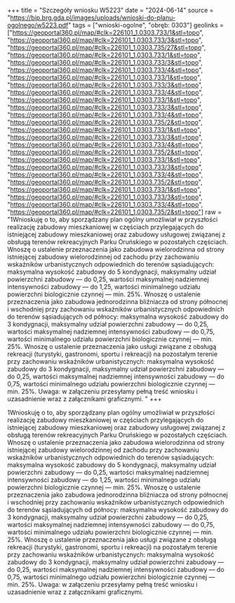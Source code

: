 +++
title = "Szczegóły wniosku W5223"
date = "2024-06-14"
source = "https://bip.brg.gda.pl/images/uploads/wnioski-do-planu-ogolnego/w5223.pdf"
tags = ["wnioski-ogolne", "obręb: 0303"]
geolinks = ["https://geoportal360.pl/map/#clk=226101_1.0303.733/1&stl=topo", "https://geoportal360.pl/map/#clk=226101_1.0303.733/3&stl=topo", "https://geoportal360.pl/map/#clk=226101_1.0303.735/27&stl=topo", "https://geoportal360.pl/map/#clk=226101_1.0303.733/1&stl=topo", "https://geoportal360.pl/map/#clk=226101_1.0303.733/3&stl=topo", "https://geoportal360.pl/map/#clk=226101_1.0303.733/4&stl=topo", "https://geoportal360.pl/map/#clk=226101_1.0303.733/1&stl=topo", "https://geoportal360.pl/map/#clk=226101_1.0303.733/3&stl=topo", "https://geoportal360.pl/map/#clk=226101_1.0303.733/4&stl=topo", "https://geoportal360.pl/map/#clk=226101_1.0303.733/1&stl=topo", "https://geoportal360.pl/map/#clk=226101_1.0303.733/3&stl=topo", "https://geoportal360.pl/map/#clk=226101_1.0303.733/4&stl=topo", "https://geoportal360.pl/map/#clk=226101_1.0303.735/2&stl=topo", "https://geoportal360.pl/map/#clk=226101_1.0303.733/1&stl=topo", "https://geoportal360.pl/map/#clk=226101_1.0303.733/3&stl=topo", "https://geoportal360.pl/map/#clk=226101_1.0303.733/4&stl=topo", "https://geoportal360.pl/map/#clk=226101_1.0303.735/2&stl=topo", "https://geoportal360.pl/map/#clk=226101_1.0303.733/1&stl=topo", "https://geoportal360.pl/map/#clk=226101_1.0303.733/3&stl=topo", "https://geoportal360.pl/map/#clk=226101_1.0303.733/4&stl=topo", "https://geoportal360.pl/map/#clk=226101_1.0303.735/2&stl=topo", "https://geoportal360.pl/map/#clk=226101_1.0303.733/1&stl=topo", "https://geoportal360.pl/map/#clk=226101_1.0303.733/3&stl=topo", "https://geoportal360.pl/map/#clk=226101_1.0303.733/4&stl=topo", "https://geoportal360.pl/map/#clk=226101_1.0303.735/2&stl=topo"]
raw = "1Wnioskuję o to, aby sporządzany plan ogólny umożliwiał w przyszłości realizację zabudowy mieszkaniowej w częściach przylegających do istniejącej zabudowy mieszkaniowej oraz zabudowy usługowej związanej z obsługą terenów rekreacyjnych Parku Oruńskiego w pozostałych częściach. Wnoszę o ustalenie przeznaczenia jako zabudowa wielorodzinna od strony istniejącej zabudowy wielorodzinnej od zachodu przy zachowaniu wskaźników urbanistycznych odpowiednich  do terenów sąsiadujących: maksymalna wysokość zabudowy do 5 kondygnacji, maksymalny udział powierzchni zabudowy — do 0,25, wartości maksymalnej nadziemnej intensywności zabudowy — do 1,25, wartości minimalnego udziału powierzchni biologicznie czynnej — min. 25%. Wnoszę o ustalenie przeznaczenia jako zabudowa jednorodzinna bliźniacza od strony północnej i wschodniej przy zachowaniu wskaźników urbanistycznych odpowiednich do terenów sąsiadujących od północy: maksymalna wysokość zabudowy do 3 kondygnacji, maksymalny udział powierzchni zabudowy — do 0,25, wartości maksymalnej nadziemnej intensywności zabudowy — do 0,75, wartości minimalnego udziału powierzchni biologicznie czynnej — min. 25%. Wnoszę o ustalenie przeznaczenia jako usługi związane z obsługą rekreacji (turystyki, gastronomi, sportu i rekreacji) na pozostałym terenie przy zachowaniu wskaźników urbanistycznych: maksymalna wysokość zabudowy do 3 kondygnacji, maksymalny udział powierzchni zabudowy — do 0,25, wartości maksymalnej nadziemnej intensywności zabudowy — do 0,75, wartości minimalnego udziału powierzchni biologicznie czynnej — min. 25%. Uwaga: w załączeniu przesyłamy pełną treść wniosku i uzasadnienie wraz z załącznikami graficznymi. "
+++

1Wnioskuję o to, aby sporządzany plan ogólny umożliwiał w przyszłości realizację
zabudowy mieszkaniowej w częściach przylegających do istniejącej zabudowy mieszkaniowej oraz
zabudowy usługowej związanej z obsługą terenów rekreacyjnych Parku Oruńskiego w pozostałych
częściach. Wnoszę o ustalenie przeznaczenia jako zabudowa wielorodzinna od strony istniejącej
zabudowy wielorodzinnej od zachodu przy zachowaniu wskaźników urbanistycznych odpowiednich 
do terenów sąsiadujących: maksymalna wysokość zabudowy do 5 kondygnacji, maksymalny udział
powierzchni zabudowy — do 0,25, wartości maksymalnej nadziemnej intensywności zabudowy — do
1,25, wartości minimalnego udziału powierzchni biologicznie czynnej — min. 25%. Wnoszę o
ustalenie przeznaczenia jako zabudowa jednorodzinna bliźniacza od strony północnej i wschodniej
przy zachowaniu wskaźników urbanistycznych odpowiednich do terenów sąsiadujących od północy:
maksymalna wysokość zabudowy do 3 kondygnacji, maksymalny udział powierzchni zabudowy — do
0,25, wartości maksymalnej nadziemnej intensywności zabudowy — do 0,75, wartości minimalnego
udziału powierzchni biologicznie czynnej — min. 25%. Wnoszę o ustalenie przeznaczenia jako usługi
związane z obsługą rekreacji (turystyki, gastronomi, sportu i rekreacji) na pozostałym terenie przy
zachowaniu wskaźników urbanistycznych: maksymalna wysokość zabudowy do 3 kondygnacji,
maksymalny udział powierzchni zabudowy — do 0,25, wartości maksymalnej nadziemnej
intensywności zabudowy — do 0,75, wartości minimalnego udziału powierzchni biologicznie czynnej —
min. 25%. Uwaga: w załączeniu przesyłamy pełną treść wniosku i uzasadnienie wraz z załącznikami
graficznymi.



